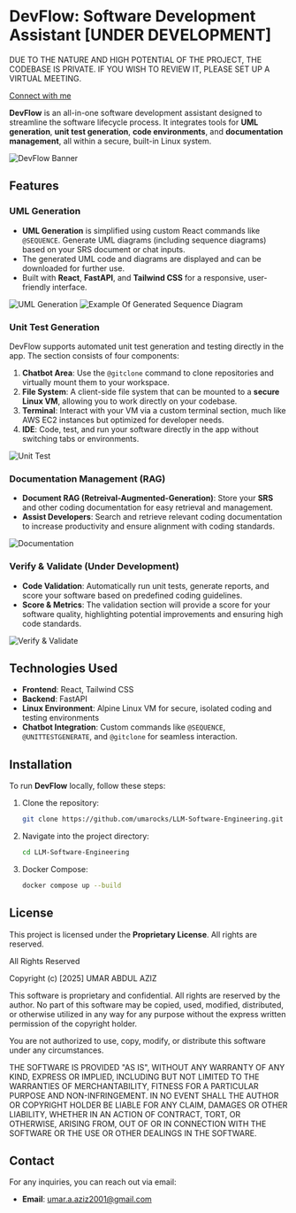 # **DevFlow: Software Development Assistant** [UNDER DEVELOPMENT]  
DUE TO THE NATURE AND HIGH POTENTIAL OF THE PROJECT, THE CODEBASE IS PRIVATE. IF YOU WISH TO REVIEW IT, PLEASE SET UP A VIRTUAL MEETING.  

[Connect with me](https://www.linkedin.com/in/umarocks)
 
**DevFlow** is an all-in-one software development assistant designed to streamline the software lifecycle process. It integrates tools for **UML generation**, **unit test generation**, **code environments**, and **documentation management**, all within a secure, built-in Linux system.

![DevFlow Banner](https://files.catbox.moe/8y56pm.png)  <!-- Add your banner image here -->

## Features

### UML Generation
- **UML Generation** is simplified using custom React commands like `@SEQUENCE`. Generate UML diagrams (including sequence diagrams) based on your SRS document or chat inputs.
- The generated UML code and diagrams are displayed and can be downloaded for further use.
- Built with **React**, **FastAPI**, and **Tailwind CSS** for a responsive, user-friendly interface.

![UML Generation](https://files.catbox.moe/d7css4.png)  <!-- Add UML generation image here -->
![Example Of Generated Sequence Diagram](https://files.catbox.moe/wnsgkb.jpg)
### Unit Test Generation
DevFlow supports automated unit test generation and testing directly in the app. The section consists of four components:
1. **Chatbot Area**: Use the `@gitclone` command to clone repositories and virtually mount them to your workspace.
2. **File System**: A client-side file system that can be mounted to a **secure Linux VM**, allowing you to work directly on your codebase.
3. **Terminal**: Interact with your VM via a custom terminal section, much like AWS EC2 instances but optimized for developer needs.
4. **IDE**: Code, test, and run your software directly in the app without switching tabs or environments.

![Unit Test](https://files.catbox.moe/w23iog.png)  <!-- Add Unit Test Generation image here -->

### Documentation Management (RAG)
- **Document RAG (Retreival-Augmented-Generation)**: Store your **SRS** and other coding documentation for easy retrieval and management.
- **Assist Developers**: Search and retrieve relevant coding documentation to increase productivity and ensure alignment with coding standards.

![Documentation](https://files.catbox.moe/4kexn4.png)  <!-- Add Documentation Management image here -->

### Verify & Validate (Under Development)
- **Code Validation**: Automatically run unit tests, generate reports, and score your software based on predefined coding guidelines.
- **Score & Metrics**: The validation section will provide a score for your software quality, highlighting potential improvements and ensuring high code standards.

![Verify & Validate](https://files.catbox.moe/xxxd04.png)  <!-- Add Verify and Validate image here -->

## Technologies Used
- **Frontend**: React, Tailwind CSS
- **Backend**: FastAPI
- **Linux Environment**: Alpine Linux VM for secure, isolated coding and testing environments
- **Chatbot Integration**: Custom commands like `@SEQUENCE`, `@UNITTESTGENERATE`, and `@gitclone` for seamless interaction.

## Installation
To run **DevFlow** locally, follow these steps:

1. Clone the repository:
   ```bash
   git clone https://github.com/umarocks/LLM-Software-Engineering.git
   ```

2. Navigate into the project directory:
   ```bash
   cd LLM-Software-Engineering
   ```

3. Docker Compose:
   ```bash
   docker compose up --build
   ```
## License
This project is licensed under the **Proprietary License**. All rights are reserved.

All Rights Reserved

Copyright (c) [2025] UMAR ABDUL AZIZ

This software is proprietary and confidential. All rights are reserved by the author. No part of this software may be copied, used, modified, distributed, or otherwise utilized in any way for any purpose without the express written permission of the copyright holder.

You are not authorized to use, copy, modify, or distribute this software under any circumstances.

THE SOFTWARE IS PROVIDED "AS IS", WITHOUT ANY WARRANTY OF ANY KIND, EXPRESS OR IMPLIED, INCLUDING BUT NOT LIMITED TO THE WARRANTIES OF MERCHANTABILITY, FITNESS FOR A PARTICULAR PURPOSE AND NON-INFRINGEMENT. IN NO EVENT SHALL THE AUTHOR OR COPYRIGHT HOLDER BE LIABLE FOR ANY CLAIM, DAMAGES OR OTHER LIABILITY, WHETHER IN AN ACTION OF CONTRACT, TORT, OR OTHERWISE, ARISING FROM, OUT OF OR IN CONNECTION WITH THE SOFTWARE OR THE USE OR OTHER DEALINGS IN THE SOFTWARE.

## Contact
For any inquiries, you can reach out via email:

- **Email**: [umar.a.aziz2001@gmail.com](mailto:umar.a.aziz2001@gmail.com)

